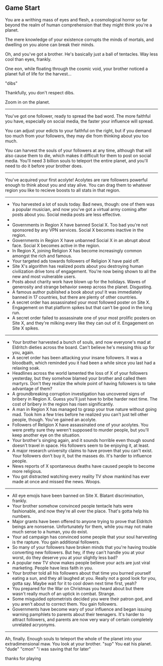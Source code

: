 ## Game Start

You are a writhing mass of eyes and flesh, a cosmological horror so far beyond the realm of human comprehension that they might think you're a planet.

The mere knowledge of your existence corrupts the minds of mortals, and dwelling on you alone can break their minds.

Oh, and you've got a brother. He's basically just a ball of tentacles. Way less cool than eyes, frankly.

One eon, while floating through the cosmic void, your brother noticed a planet full of life for the harvest...

"dibs"

Thankfully, you don't respect dibs.

Zoom in on the planet.

-------------------------------------------------------

You've got one follower, ready to spread the bad word. The more faithful you have, especially on social media, the faster your influence will spread. 

You can adjust your edicts to your faithful on the right, but if you demand too much from your followers, they may die from thinking about you too much. 

You can harvest the souls of your followers at any time, although that will also cause them to die, which makes it difficult for them to post on social media. You'll need 3 billion souls to teleport the entire planet, and you'll need to do it before your brother does. 

------------------------------------------------

You've acquired your first acolyte! Acolytes are rare followers powerful enough to think about you and stay alive. You can drag them to whatever region you like to recieve boosts to all stats in that region.

-------------------

- You harvested a lot of souls today. Bad news, though: one of them was a popular musician, and now you've got a virtual army coming after posts about you. Social media posts are less effective.
- 
- Governments in Region X have banned Social X. Too bad you're not sponsored by any VPN services. Social X becomes inactive in the region.
- Governments in Region X have unbanned Social X in an abrupt about face. Social X becomes active in the region.
- In Region X, joining Religion X has become increasingly common amongst the rich and famous. 
- Your targeted ads towards followers of Religion X have paid off.
- Site X's algorithm has realized posts about you destroying human civilization drive tons of engagement. You're now being shown to all the new and most vulnerable users.
- Posts about charity work have blown up for the holidays. Waves of generosity and strange behavior sweep across the planet. Disgusting.
- A famous author published a book about you! It was immediately banned in 17 countries, but there are plenty of other countries.
- A secret order has assassinated your most followed poster on Site X. Engagement on that platform spikes but that can't be good in the long run. 
- A secret order failed to assassinate one of your most prolific posters on Site X, and they're milking every like they can out of it. Engagement on Site X spikes.

---------------------------------------------------

- Your brother harvested a bunch of souls, and now everyone's mad at Eldritch dieties across the board. Can't believe he's messing this up for you, again.
- A secret order has been attacking your insane followers. It was a bloodbath, which reminded you it had been a while since you last had a relaxing soak.
- Headlines across the world lamented the loss of X of your followers yesterday, but they somehow blamed your brother and called them martyrs. Don't they realize the whole point of having followers is to take advantage of them?
- A groundbreaking corruption investigation has uncovered signs of bribery in Region X. Guess you'll just have to bribe harder next time. The cost of bribery in the region has risen significantly.
- A man in Region X has managed to grasp your true nature without going mad. Took him a few tries before he realized you can't just tell other people, though. You've gained an acolyte.
- Followers of Religion X have assassinated one of your acolytes. You were pretty sure they weren't supposed to murder people, but you'll keep another eye on the situation.
- Your brother's singing again, and it sounds horrible even though sound doesn't travel in space. His followers seem to be enjoying it, at least.
- A major research university claims to have proven that you can't exist. Your followers don't buy it, but the masses do. It's harder to influence people.
- News reports of X spontaneous deaths have caused people to become more religious.
- You got distracted watching every reality TV show mankind has ever made at once and missed the news. Woops.

----------------------------------------------------------------------

- All eye emojis have been banned on Site X. Blatant discrimination, frankly.
- Your brother somehow convinced people tentacle hats were fashionable, and now they're all over the place. That's gotta help his numbers. 
- Major grants have been offered to anyone trying to prove that Eldritch beings are nonsense. Unfortunately for them, while you may not make much sense to a human, you do exist.
- Your ad campaign has convinced some people that your soul harvesting is the rapture. You gain additional followers.
- So many of your followers have broken minds that you're having trouble converting new followers. But hey, if they can't handle you at your worst, do they deserve you at your slightly less bad?
- A popular new TV show makes people believe your acts are just viral marketing. People have less faith in you.
- Your brother told all his followers about that time you burned yourself eating a sun, and they all laughed at you. Really not a good look for you, gotta say. Maybe wait for it to cool down next time first, yeah?
- You prepared for the War on Christmas you heard about but there wasn't really much of an uptick in combat. Strange.
- Some misguided optometrists decided you were their patron god, and you aren't about to correct them. You gain followers.
- Governments have become wary of your influence and began issuing warning pamphlets to parents about their teenagers. It's harder to attract followers, and parents are now very wary of certain completely unrelated acryonyms.

--------------------------------------

Ah, finally. Enough souls to teleport the whole of the planet into your extradimensional maw. 
You look at your brother.
"sup"
You eat his planet. 
"dude"
"cmon"
"i was saving that for later"

thanks for playing